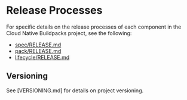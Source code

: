 # Release Processes 

For specific details on the release processes of each component in the Cloud Native Buildpacks project, see the following:

* [spec/RELEASE.md](https://github.com/buildpacks/spec/blob/main/RELEASE.md)
* [pack/RELEASE.md](https://github.com/buildpacks/pack/blob/main/RELEASE.md)
* [lifecycle/RELEASE.md](https://github.com/buildpacks/lifecycle/blob/main/RELEASE.md)

## Versioning

See [VERSIONING.md] for details on project versioning.

